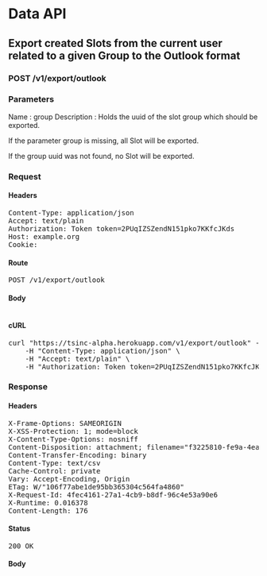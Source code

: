 # Data API

## Export created Slots from the current user related to a given Group to the Outlook format

### POST /v1/export/outlook

### Parameters

Name : group
Description : Holds the uuid of the slot group which should be exported.

If the parameter group is missing, all Slot will be exported.

If the group uuid was not found, no Slot will be exported.

### Request

#### Headers

<pre>Content-Type: application/json
Accept: text/plain
Authorization: Token token=2PUqIZSZendN151pko7KKfcJKds
Host: example.org
Cookie: </pre>

#### Route

<pre>POST /v1/export/outlook</pre>

#### Body
```javascript

```


#### cURL

<pre class="request">curl &quot;https://tsinc-alpha.herokuapp.com/v1/export/outlook&quot; -d &#39;{&quot;group&quot;:&quot;f3225810-fe9a-4ea9-bbb9-15770795a1e4&quot;}&#39; -X POST \
	-H &quot;Content-Type: application/json&quot; \
	-H &quot;Accept: text/plain&quot; \
	-H &quot;Authorization: Token token=2PUqIZSZendN151pko7KKfcJKds&quot;</pre>

### Response

#### Headers

<pre>X-Frame-Options: SAMEORIGIN
X-XSS-Protection: 1; mode=block
X-Content-Type-Options: nosniff
Content-Disposition: attachment; filename=&quot;f3225810-fe9a-4ea9-bbb9-15770795a1e4.csv&quot;
Content-Transfer-Encoding: binary
Content-Type: text/csv
Cache-Control: private
Vary: Accept-Encoding, Origin
ETag: W/&quot;106f77abe1de95bb365304c564fa4860&quot;
X-Request-Id: 4fec4161-27a1-4cb9-b8df-96c4e53a90e6
X-Runtime: 0.016378
Content-Length: 176</pre>

#### Status

<pre>200 OK</pre>

#### Body

```javascript

```
